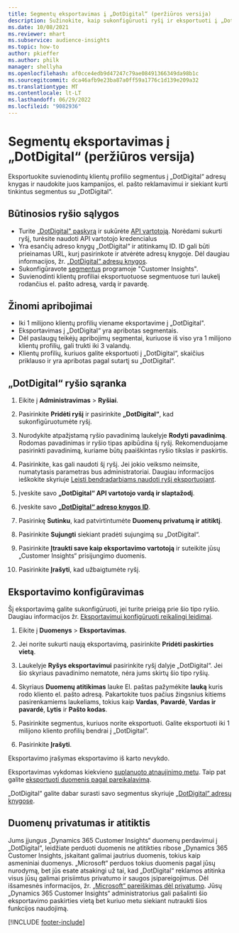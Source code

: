 ```yaml
---
title: Segmentų eksportavimas į „DotDigital“ (peržiūros versija)
description: Sužinokite, kaip sukonfigūruoti ryšį ir eksportuoti į „DotDigital“.
ms.date: 10/08/2021
ms.reviewer: mhart
ms.subservice: audience-insights
ms.topic: how-to
author: pkieffer
ms.author: philk
manager: shellyha
ms.openlocfilehash: af0cce4edb9d47247c79ae08491366349da98b1c
ms.sourcegitcommit: dca46afb9e23ba87a0ff59a1776c1d139e209a32
ms.translationtype: MT
ms.contentlocale: lt-LT
ms.lasthandoff: 06/29/2022
ms.locfileid: "9082936"
---
```

# <a name="export-segments-to-dotdigital-preview"></a>Segmentų eksportavimas į „DotDigital“ (peržiūros versija)

Eksportuokite suvienodintų klientų profilio segmentus į „DotDigital“ adresų knygas ir naudokite juos kampanijos, el. pašto reklamavimui ir siekiant kurti tinkintus segmentus su „DotDigital“. 

## <a name="prerequisites-for-a-connection"></a>Būtinosios ryšio sąlygos

-   Turite [„DotDigital" paskyrą](https://dotdigital.com/) ir sukūrėte [API vartotoją](https://support.dotdigital.com/hc/articles/115001718730-How-do-I-create-an-API-user). Norėdami sukurti ryšį, turėsite naudoti API vartotojo kredencialus
-   Yra esančių adreso knygų „DotDigital“ ir atitinkamų ID. ID gali būti prieinamas URL, kurį pasirinkote ir atvėrėte adresų knygoje. Dėl daugiau informacijos, žr. [„DotDigital“ adresų knygos](https://support.dotdigital.com/hc/articles/212211968-Creating-an-address-book).
-   Sukonfigūravote [segmentus](segments.md) programoje "Customer Insights".
-   Suvienodinti klientų profiliai eksportuotuose segmentuose turi laukelį rodančius el. pašto adresą, vardą ir pavardę.

## <a name="known-limitations"></a>Žinomi apribojimai

- Iki 1 milijono klientų profilių viename eksportavime į „DotDigital".
- Eksportavimas į „DotDigital“ yra apribotas segmentais.
- Dėl paslaugų teikėjų apribojimų segmentai, kuriuose iš viso yra 1 milijono klientų profilių, gali trukti iki 3 valandų. 
- Klientų profilių, kuriuos galite eksportuoti į „DotDigital“, skaičius priklauso ir yra apribotas pagal sutartį su „DotDigital“.

## <a name="set-up-connection-to-dotdigital"></a>„DotDigital“ ryšio sąranka

1. Eikite į **Administravimas** > **Ryšiai**.

1. Pasirinkite **Pridėti ryšį** ir pasirinkite **„DotDigital“**, kad sukonfigūruotumėte ryšį.

1. Nurodykite atpažįstamą ryšio pavadinimą laukelyje **Rodyti pavadinimą**. Rodomas pavadinimas ir ryšio tipas apibūdina šį ryšį. Rekomenduojame pasirinkti pavadinimą, kuriame būtų paaiškintas ryšio tikslas ir paskirtis.

1. Pasirinkite, kas gali naudoti šį ryšį. Jei jokio veiksmo neimsite, numatytasis parametras bus administratoriai. Daugiau informacijos ieškokite skyriuje [Leisti bendradarbiams naudoti ryšį eksportuojant](connections.md#allow-contributors-to-use-a-connection-for-exports).

1. Įveskite savo **„DotDigital“ API vartotojo vardą ir slaptažodį**. 

1. Įveskite savo **[„DotDigital“ adreso knygos ID](https://support.dotdigital.com/hc/articles/212211968-Creating-an-address-book)**.

1. Pasirinkę **Sutinku**, kad patvirtintumėte **Duomenų privatumą ir atitiktį**.

1. Pasirinkite **Sujungti** siekiant pradėti sujungimą su „DotDigital“.

1. Pasirinkite **Įtraukti save kaip eksportavimo vartotoją** ir suteikite jūsų „Customer Insights“ prisijungimo duomenis.

1. Pasirinkite **Įrašyti**, kad užbaigtumėte ryšį. 

## <a name="configure-an-export"></a>Eksportavimo konfigūravimas

Šį eksportavimą galite sukonfigūruoti, jei turite prieigą prie šio tipo ryšio. Daugiau informacijos žr. [Eksportavimui konfigūruoti reikalingi leidimai](export-destinations.md#set-up-a-new-export).

1. Eikite į **Duomenys** > **Eksportavimas**.

1. Jei norite sukurti naują eksportavimą, pasirinkite **Pridėti paskirties vietą**.

1. Laukelyje **Ryšys eksportavimui** pasirinkite ryšį dalyje „DotDigital“. Jei šio skyriaus pavadinimo nematote, nėra jums skirtų šio tipo ryšių.


1. Skyriaus **Duomenų atitikimas** lauke El. paštas pažymėkite **lauką** kuris rodo kliento el. pašto adresą. Pakartokite tuos pačius žingsnius kitiems pasirenkamiems laukeliams, tokius kaip **Vardas**, **Pavardė**, **Vardas ir pavardė**, **Lytis** ir **Pašto kodas**.

1. Pasirinkite segmentus, kuriuos norite eksportuoti. Galite eksportuoti iki 1 milijono kliento profilių bendrai į „DotDigital“.

1. Pasirinkite **Įrašyti**.

Eksportavimo įrašymas eksportavimo iš karto nevykdo.

Eksportavimas vykdomas kiekvieno [suplanuoto atnaujinimo metu](system.md#schedule-tab). Taip pat galite [eksportuoti duomenis pagal pareikalavimą](export-destinations.md#run-exports-on-demand). 
 
„DotDigital“ galite dabar surasti savo segmentus skyriuje [„DotDigital“ adresų knygose](https://support.dotdigital.com/hc/articles/212211968-Creating-an-address-book).


## <a name="data-privacy-and-compliance"></a>Duomenų privatumas ir atitiktis

Jums įjungus „Dynamics 365 Customer Insights“ duomenų perdavimui į „DotDigital“, leidžiate perduoti duomenis ne atitikties ribose „Dynamics 365 Customer Insights, įskaitant galimai jautrius duomenis, tokius kaip asmeniniai duomenys. „Microsoft“ perduos tokius duomenis pagal jūsų nurodymą, bet jūs esate atsakingi už tai, kad „DotDigital“ reklamos atitinka visus jūsų galimai prisiimtus privatumo ir saugos įsipareigojimus. Dėl išsamesnės informacijos, žr. [„Microsoft“ pareiškimas dėl privatumo](https://go.microsoft.com/fwlink/?linkid=396732).
Jūsų „Dynamics 365 Customer Insights“ administratorius gali pašalinti šio eksportavimo paskirties vietą bet kuriuo metu siekiant nutraukti šios funkcijos naudojimą.


[!INCLUDE [footer-include](includes/footer-banner.md)]
